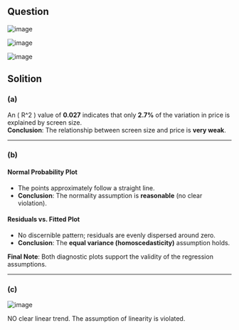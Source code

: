 ## Question

![image](https://github.com/user-attachments/assets/5e7ffeea-9821-499f-b0fd-030bcca95686)

![image](https://github.com/user-attachments/assets/4e636ddf-1772-47bb-b763-9383e93c6804)

![image](https://github.com/user-attachments/assets/0cf5a179-1dc2-42a4-a066-0bdac8e15f8a)

## Solition
### (a)  
An \( R^2 \) value of **0.027** indicates that only **2.7%** of the variation in price is explained by screen size.  
**Conclusion**: The relationship between screen size and price is **very weak**.  

---

###  (b)  
#### **Normal Probability Plot**  
- The points approximately follow a straight line.  
- **Conclusion**: The normality assumption is **reasonable** (no clear violation).  

#### **Residuals vs. Fitted Plot**  
- No discernible pattern; residuals are evenly dispersed around zero.  
- **Conclusion**: The **equal variance (homoscedasticity)** assumption holds.  

**Final Note**: Both diagnostic plots support the validity of the regression assumptions.  

---

### (c)
![image](https://github.com/user-attachments/assets/77ba5907-2bed-4615-984b-499d620e88e2)

NO clear linear trend.
The assumption of linearity is violated.



